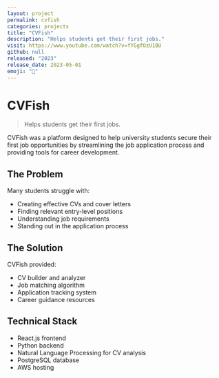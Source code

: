 ```yaml
---
layout: project
permalink: cvfish
categories: projects
title: "CVFish"
description: "Helps students get their first jobs."
visit: https://www.youtube.com/watch?v=fYGgfOzU1BU
github: null
released: "2023"
release_date: 2023-05-01
emoji: "🎣"
---
```


# CVFish

> Helps students get their first jobs.

CVFish was a platform designed to help university students secure their first job opportunities by streamlining the job application process and providing tools for career development.

## The Problem

Many students struggle with:
- Creating effective CVs and cover letters
- Finding relevant entry-level positions
- Understanding job requirements
- Standing out in the application process

## The Solution

CVFish provided:
- CV builder and analyzer
- Job matching algorithm
- Application tracking system
- Career guidance resources

## Technical Stack

- React.js frontend
- Python backend
- Natural Language Processing for CV analysis
- PostgreSQL database
- AWS hosting 